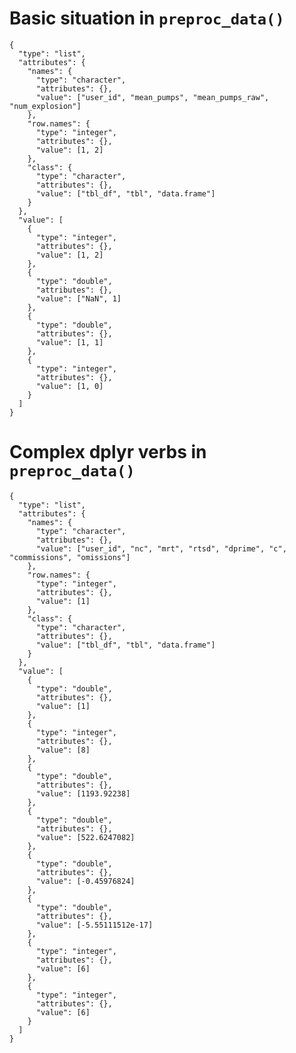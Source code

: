 # Basic situation in `preproc_data()`

    {
      "type": "list",
      "attributes": {
        "names": {
          "type": "character",
          "attributes": {},
          "value": ["user_id", "mean_pumps", "mean_pumps_raw", "num_explosion"]
        },
        "row.names": {
          "type": "integer",
          "attributes": {},
          "value": [1, 2]
        },
        "class": {
          "type": "character",
          "attributes": {},
          "value": ["tbl_df", "tbl", "data.frame"]
        }
      },
      "value": [
        {
          "type": "integer",
          "attributes": {},
          "value": [1, 2]
        },
        {
          "type": "double",
          "attributes": {},
          "value": ["NaN", 1]
        },
        {
          "type": "double",
          "attributes": {},
          "value": [1, 1]
        },
        {
          "type": "integer",
          "attributes": {},
          "value": [1, 0]
        }
      ]
    }

# Complex dplyr verbs in `preproc_data()`

    {
      "type": "list",
      "attributes": {
        "names": {
          "type": "character",
          "attributes": {},
          "value": ["user_id", "nc", "mrt", "rtsd", "dprime", "c", "commissions", "omissions"]
        },
        "row.names": {
          "type": "integer",
          "attributes": {},
          "value": [1]
        },
        "class": {
          "type": "character",
          "attributes": {},
          "value": ["tbl_df", "tbl", "data.frame"]
        }
      },
      "value": [
        {
          "type": "double",
          "attributes": {},
          "value": [1]
        },
        {
          "type": "integer",
          "attributes": {},
          "value": [8]
        },
        {
          "type": "double",
          "attributes": {},
          "value": [1193.92238]
        },
        {
          "type": "double",
          "attributes": {},
          "value": [522.6247082]
        },
        {
          "type": "double",
          "attributes": {},
          "value": [-0.45976824]
        },
        {
          "type": "double",
          "attributes": {},
          "value": [-5.55111512e-17]
        },
        {
          "type": "integer",
          "attributes": {},
          "value": [6]
        },
        {
          "type": "integer",
          "attributes": {},
          "value": [6]
        }
      ]
    }

